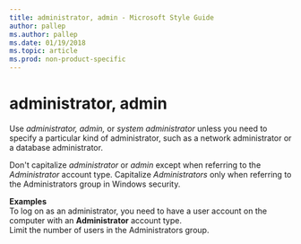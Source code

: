 ```yaml
---
title: administrator, admin - Microsoft Style Guide
author: pallep
ms.author: pallep
ms.date: 01/19/2018
ms.topic: article
ms.prod: non-product-specific
---
```


# administrator, admin

Use *administrator, admin,* or *system administrator* unless you need to specify a particular kind of administrator, such as a network administrator or a database administrator.

Don't capitalize *administrator* or *admin* except when referring to the *Administrator* account type. Capitalize *Administrators* only when referring to the Administrators group in Windows security.

**Examples**  
To log on as an administrator, you need to have a user account on the computer with an **Administrator**  account type.   
Limit the number of users in the Administrators group.

